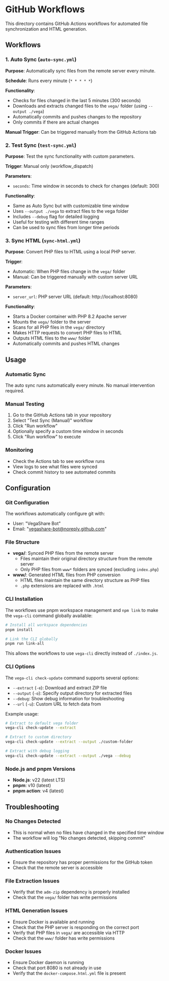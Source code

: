 # GitHub Workflows

This directory contains GitHub Actions workflows for automated file synchronization and HTML generation.

## Workflows

### 1. Auto Sync (`auto-sync.yml`)

**Purpose**: Automatically sync files from the remote server every minute.

**Schedule**: Runs every minute (`* * * * *`)

**Functionality**:
- Checks for files changed in the last 5 minutes (300 seconds)
- Downloads and extracts changed files to the `vega/` folder (using `--output ./vega`)
- Automatically commits and pushes changes to the repository
- Only commits if there are actual changes

**Manual Trigger**: Can be triggered manually from the GitHub Actions tab

### 2. Test Sync (`test-sync.yml`)

**Purpose**: Test the sync functionality with custom parameters.

**Trigger**: Manual only (workflow_dispatch)

**Parameters**:
- `seconds`: Time window in seconds to check for changes (default: 300)

**Functionality**:
- Same as Auto Sync but with customizable time window
- Uses `--output ./vega` to extract files to the vega folder
- Includes `--debug` flag for detailed logging
- Useful for testing with different time ranges
- Can be used to sync files from longer time periods

### 3. Sync HTML (`sync-html.yml`)

**Purpose**: Convert PHP files to HTML using a local PHP server.

**Trigger**: 
- Automatic: When PHP files change in the `vega/` folder
- Manual: Can be triggered manually with custom server URL

**Parameters**:
- `server_url`: PHP server URL (default: http://localhost:8080)

**Functionality**:
- Starts a Docker container with PHP 8.2 Apache server
- Mounts the `vega/` folder to the server
- Scans for all PHP files in the `vega/` directory
- Makes HTTP requests to convert PHP files to HTML
- Outputs HTML files to the `www/` folder
- Automatically commits and pushes HTML changes

## Usage

### Automatic Sync
The auto sync runs automatically every minute. No manual intervention required.

### Manual Testing
1. Go to the GitHub Actions tab in your repository
2. Select "Test Sync (Manual)" workflow
3. Click "Run workflow"
4. Optionally specify a custom time window in seconds
5. Click "Run workflow" to execute

### Monitoring
- Check the Actions tab to see workflow runs
- View logs to see what files were synced
- Check commit history to see automated commits

## Configuration

### Git Configuration
The workflows automatically configure git with:
- User: "VegaShare Bot"
- Email: "vegashare-bot@noreply.github.com"

### File Structure
- **vega/**: Synced PHP files from the remote server
  - Files maintain their original directory structure from the remote server
  - Only PHP files from `www*` folders are synced (excluding `index.php`)
- **www/**: Generated HTML files from PHP conversion
  - HTML files maintain the same directory structure as PHP files
  - `.php` extensions are replaced with `.html`

### CLI Installation
The workflows use pnpm workspace management and `npm link` to make the `vega-cli` command globally available:
```bash
# Install all workspace dependencies
pnpm install

# Link the CLI globally
pnpm run link-all
```
This allows the workflows to use `vega-cli` directly instead of `./index.js`.

### CLI Options
The `vega-cli check-update` command supports several options:
- `--extract` (`-e`): Download and extract ZIP file
- `--output` (`-o`): Specify output directory for extracted files
- `--debug`: Show debug information for troubleshooting
- `--url` (`-u`): Custom URL to fetch data from

Example usage:
```bash
# Extract to default vega folder
vega-cli check-update --extract

# Extract to custom directory
vega-cli check-update --extract --output ./custom-folder

# Extract with debug logging
vega-cli check-update --extract --output ./vega --debug
```

### Node.js and pnpm Versions
- **Node.js**: v22 (latest LTS)
- **pnpm**: v10 (latest)
- **pnpm action**: v4 (latest)

## Troubleshooting

### No Changes Detected
- This is normal when no files have changed in the specified time window
- The workflow will log "No changes detected, skipping commit"

### Authentication Issues
- Ensure the repository has proper permissions for the GitHub token
- Check that the remote server is accessible

### File Extraction Issues
- Verify that the `adm-zip` dependency is properly installed
- Check that the `vega/` folder has write permissions

### HTML Generation Issues
- Ensure Docker is available and running
- Check that the PHP server is responding on the correct port
- Verify that PHP files in `vega/` are accessible via HTTP
- Check that the `www/` folder has write permissions

### Docker Issues
- Ensure Docker daemon is running
- Check that port 8080 is not already in use
- Verify that the `docker-compose.html.yml` file is present
